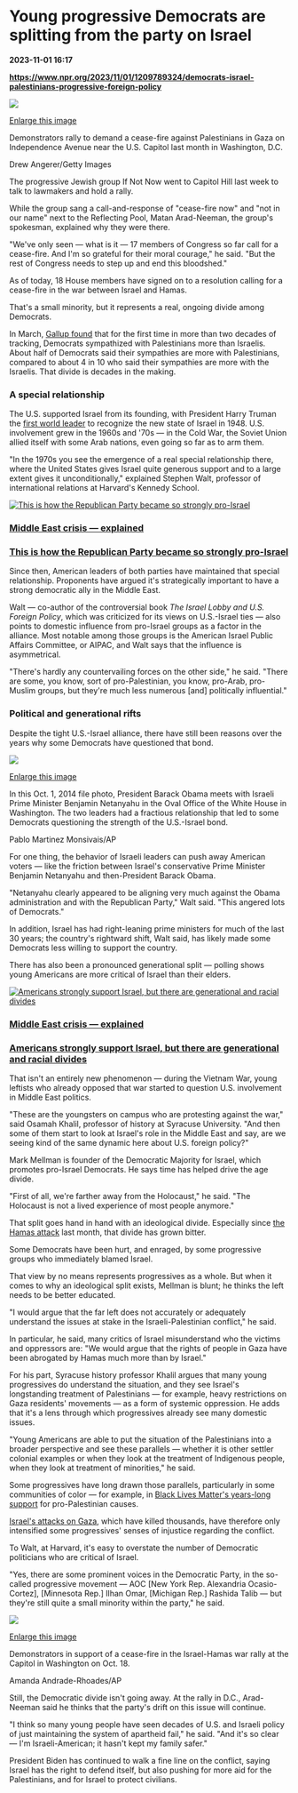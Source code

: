 # Young progressive Democrats are splitting from the party on Israel

**2023-11-01 16:17**

**https://www.npr.org/2023/11/01/1209789324/democrats-israel-palestinians-progressive-foreign-policy**

 ![](https://media.npr.org/assets/img/2023/10/31/gettyimages-1731852276_wide-6f92ee23a78c629d650a8a3ab5dd901c293099ab-s1100-c50.jpg) 

[Enlarge this image](https://media.npr.org/assets/img/2023/10/31/gettyimages-1731852276_wide-6f92ee23a78c629d650a8a3ab5dd901c293099ab-s1200.jpg)

Demonstrators rally to demand a cease-fire against Palestinians in Gaza on Independence Avenue near the U.S. Capitol last month in Washington, D.C.

Drew Angerer/Getty Images

The progressive Jewish group If Not Now went to Capitol Hill last week to talk to lawmakers and hold a rally.

While the group sang a call-and-response of "cease-fire now" and "not in our name" next to the Reflecting Pool, Matan Arad-Neeman, the group's spokesman, explained why they were there.

"We've only seen — what is it — 17 members of Congress so far call for a cease-fire. And I'm so grateful for their moral courage," he said. "But the rest of Congress needs to step up and end this bloodshed."

As of today, 18 House members have signed on to a resolution calling for a cease-fire in the war between Israel and Hamas.

That's a small minority, but it represents a real, ongoing divide among Democrats.

In March, [Gallup found](https://news.gallup.com/poll/472070/democrats-sympathies-middle-east-shift-palestinians.aspx) that for the first time in more than two decades of tracking, Democrats sympathized with Palestinians more than Israelis. About half of Democrats said their sympathies are more with Palestinians, compared to about 4 in 10 who said their sympathies are more with the Israelis. That divide is decades in the making.

### A special relationship

The U.S. supported Israel from its founding, with President Harry Truman the [first world leader](https://www.trumanlibrary.gov/education/presidential-inquiries/recognition-israel) to recognize the new state of Israel in 1948. U.S. involvement grew in the 1960s and '70s — in the Cold War, the Soviet Union allied itself with some Arab nations, even going so far as to arm them.

"In the 1970s you see the emergence of a real special relationship there, where the United States gives Israel quite generous support and to a large extent gives it unconditionally," explained Stephen Walt, professor of international relations at Harvard's Kennedy School.

[![This is how the Republican Party became so strongly pro-Israel](https://media.npr.org/assets/img/2023/10/18/ap23199061251648_sq-12cf1202c6bc968a0b9fd5947e0d1babc4fa1359-s100-c15.jpg)](https://www.npr.org/2023/10/19/1206481356/republicans-israel-gop-middle-east-evangelicals-end-times-rapture-christians)

### [Middle East crisis — explained](https://www.npr.org/series/1205445976/middle-east-crisis)

### [This is how the Republican Party became so strongly pro-Israel](https://www.npr.org/2023/10/19/1206481356/republicans-israel-gop-middle-east-evangelicals-end-times-rapture-christians)

Since then, American leaders of both parties have maintained that special relationship. Proponents have argued it's strategically important to have a strong democratic ally in the Middle East.

Walt — co-author of the controversial book _The Israel Lobby and U.S. Foreign Policy_, which was criticized for its views on U.S.-Israel ties — also points to domestic influence from pro-Israel groups as a factor in the alliance. Most notable among those groups is the American Israel Public Affairs Committee, or AIPAC, and Walt says that the influence is asymmetrical.

"There's hardly any countervailing forces on the other side," he said. "There are some, you know, sort of pro-Palestinian, you know, pro-Arab, pro-Muslim groups, but they're much less numerous \[and\] politically influential."

### Political and generational rifts

Despite the tight U.S.-Israel alliance, there have still been reasons over the years why some Democrats have questioned that bond.

 ![](https://media.npr.org/assets/img/2023/10/31/ap272146834224_wide-e848adc28c88b0e5a71432c102e82aa2890d6d05-s1100-c50.jpg) 

[Enlarge this image](https://media.npr.org/assets/img/2023/10/31/ap272146834224_wide-e848adc28c88b0e5a71432c102e82aa2890d6d05-s1200.jpg)

In this Oct. 1, 2014 file photo, President Barack Obama meets with Israeli Prime Minister Benjamin Netanyahu in the Oval Office of the White House in Washington. The two leaders had a fractious relationship that led to some Democrats questioning the strength of the U.S.-Israel bond.

Pablo Martinez Monsivais/AP

For one thing, the behavior of Israeli leaders can push away American voters — like the friction between Israel's conservative Prime Minister Benjamin Netanyahu and then-President Barack Obama.

"Netanyahu clearly appeared to be aligning very much against the Obama administration and with the Republican Party," Walt said. "This angered lots of Democrats."

In addition, Israel has had right-leaning prime ministers for much of the last 30 years; the country's rightward shift, Walt said, has likely made some Democrats less willing to support the country.

There has also been a pronounced generational split — polling shows young Americans are more critical of Israel than their elders.

[![Americans strongly support Israel, but there are generational and racial divides](https://media.npr.org/assets/img/2023/10/12/ap23284637243300_sq-61901be2aca5901508231005e1c0a9b06622261f-s100-c15.jpg)](https://www.npr.org/2023/10/13/1205627092/american-support-israel-biden-middle-east-hamas-poll)

### [Middle East crisis — explained](https://www.npr.org/series/1205445976/middle-east-crisis)

### [Americans strongly support Israel, but there are generational and racial divides](https://www.npr.org/2023/10/13/1205627092/american-support-israel-biden-middle-east-hamas-poll)

That isn't an entirely new phenomenon — during the Vietnam War, young leftists who already opposed that war started to question U.S. involvement in Middle East politics.

"These are the youngsters on campus who are protesting against the war," said Osamah Khalil, professor of history at Syracuse University. "And then some of them start to look at Israel's role in the Middle East and say, are we seeing kind of the same dynamic here about U.S. foreign policy?"

Mark Mellman is founder of the Democratic Majority for Israel, which promotes pro-Israel Democrats. He says time has helped drive the age divide.

"First of all, we're farther away from the Holocaust," he said. "The Holocaust is not a lived experience of most people anymore."

That split goes hand in hand with an ideological divide. Especially since [the Hamas attack](https://www.npr.org/2023/10/11/1204923717/israel-gaza-hamas-palestinian-war) last month, that divide has grown bitter.

Some Democrats have been hurt, and enraged, by some progressive groups who immediately blamed Israel.

That view by no means represents progressives as a whole. But when it comes to why an ideological split exists, Mellman is blunt; he thinks the left needs to be better educated.

"I would argue that the far left does not accurately or adequately understand the issues at stake in the Israeli-Palestinian conflict," he said.

In particular, he said, many critics of Israel misunderstand who the victims and oppressors are: "We would argue that the rights of people in Gaza have been abrogated by Hamas much more than by Israel."

For his part, Syracuse history professor Khalil argues that many young progressives do understand the situation, and they see Israel's longstanding treatment of Palestinians — for example, heavy restrictions on Gaza residents' movements — as a form of systemic oppression. He adds that it's a lens through which progressives already see many domestic issues.

"Young Americans are able to put the situation of the Palestinians into a broader perspective and see these parallels — whether it is other settler colonial examples or when they look at the treatment of Indigenous people, when they look at treatment of minorities," he said.

Some progressives have long drawn those parallels, particularly in some communities of color — for example, in [Black Lives Matter's years-long support](https://www.npr.org/2021/06/07/1003872848/the-complicated-history-behind-blms-solidarity-with-the-pro-palestinian-movement) for pro-Palestinian causes.

[Israel's attacks on Gaza](https://www.npr.org/2023/10/31/1209646548/israel-military-central-gaza-fighting-hamas), which have killed thousands, have therefore only intensified some progressives' senses of injustice regarding the conflict.

To Walt, at Harvard, it's easy to overstate the number of Democratic politicians who are critical of Israel.

"Yes, there are some prominent voices in the Democratic Party, in the so-called progressive movement — AOC \[New York Rep. Alexandria Ocasio-Cortez\], \[Minnesota Rep.\] Ilhan Omar, \[Michigan Rep.\] Rashida Talib — but they're still quite a small minority within the party," he said.

 ![](https://media.npr.org/assets/img/2023/10/31/ap23291766664977-0fcc5f779d9f1584f0b4941352255f4d00081630-s1100-c50.jpg) 

[Enlarge this image](https://media.npr.org/assets/img/2023/10/31/ap23291766664977-0fcc5f779d9f1584f0b4941352255f4d00081630-s1200.jpg)

Demonstrators in support of a cease-fire in the Israel-Hamas war rally at the Capitol in Washington on Oct. 18.

Amanda Andrade-Rhoades/AP

Still, the Democratic divide isn't going away. At the rally in D.C., Arad-Neeman said he thinks that the party's drift on this issue will continue.

"I think so many young people have seen decades of U.S. and Israeli policy of just maintaining the system of apartheid fail," he said. "And it's so clear — I'm Israeli-American; it hasn't kept my family safer."

President Biden has continued to walk a fine line on the conflict, saying Israel has the right to defend itself, but also pushing for more aid for the Palestinians, and for Israel to protect civilians.